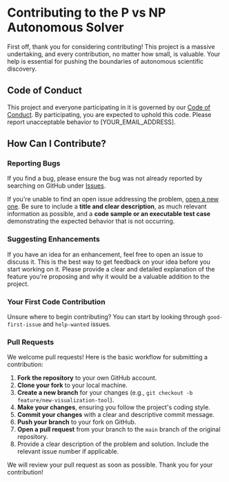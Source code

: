 
# Contributing to the P vs NP Autonomous Solver

First off, thank you for considering contributing! This project is a massive undertaking, and every contribution, no matter how small, is valuable. Your help is essential for pushing the boundaries of autonomous scientific discovery.

## Code of Conduct

This project and everyone participating in it is governed by our [Code of Conduct](CODE_OF_CONDUCT.md). By participating, you are expected to uphold this code. Please report unacceptable behavior to [YOUR_EMAIL_ADDRESS].

## How Can I Contribute?

### Reporting Bugs

If you find a bug, please ensure the bug was not already reported by searching on GitHub under [Issues](https://github.com/YOUR_USERNAME/p-vs-np-autonomous-solver/issues).

If you're unable to find an open issue addressing the problem, [open a new one](https://github.com/YOUR_USERNAME/p-vs-np-autonomous-solver/issues/new). Be sure to include a **title and clear description**, as much relevant information as possible, and a **code sample or an executable test case** demonstrating the expected behavior that is not occurring.

### Suggesting Enhancements

If you have an idea for an enhancement, feel free to open an issue to discuss it. This is the best way to get feedback on your idea before you start working on it. Please provide a clear and detailed explanation of the feature you're proposing and why it would be a valuable addition to the project.

### Your First Code Contribution

Unsure where to begin contributing? You can start by looking through `good-first-issue` and `help-wanted` issues.

### Pull Requests

We welcome pull requests! Here is the basic workflow for submitting a contribution:

1.  **Fork the repository** to your own GitHub account.
2.  **Clone your fork** to your local machine.
3.  **Create a new branch** for your changes (e.g., `git checkout -b feature/new-visualization-tool`).
4.  **Make your changes**, ensuring you follow the project's coding style.
5.  **Commit your changes** with a clear and descriptive commit message.
6.  **Push your branch** to your fork on GitHub.
7.  **Open a pull request** from your branch to the `main` branch of the original repository.
8.  Provide a clear description of the problem and solution. Include the relevant issue number if applicable.

We will review your pull request as soon as possible. Thank you for your contribution!
